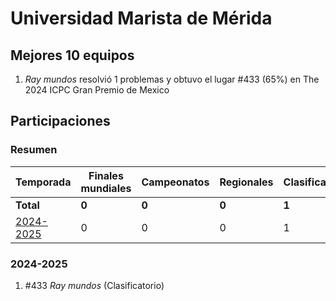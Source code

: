 ---
---

# Universidad Marista de Mérida

## Mejores 10 equipos

1. _Ray mundos_ resolvió 1 problemas y obtuvo el lugar #433 (65%) en The 2024 ICPC Gran Premio de Mexico

## Participaciones

### Resumen

| Temporada | Finales mundiales | Campeonatos | Regionales | Clasificatorios | Equipos |
| --- | --- | --- | --- | --- | --- |
| **Total** | **0** | **0** | **0** | **1** | **1** |
| [2024-2025](#2024-2025) | 0 | 0 | 0 | 1 | 1 |

### 2024-2025

1. #433 _Ray mundos_ (Clasificatorio)



